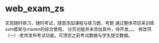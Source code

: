 # web_exam_zs
实现随时练习，随时考试，随意添加课程与练习题，考题
通过整体项目来训练ssm框架与maven的综合使用。
分页功能并未添加其中，待开发。。。
修改项（一）:老师发布考试功能，可清空之前考试数据与学生提交数据。
